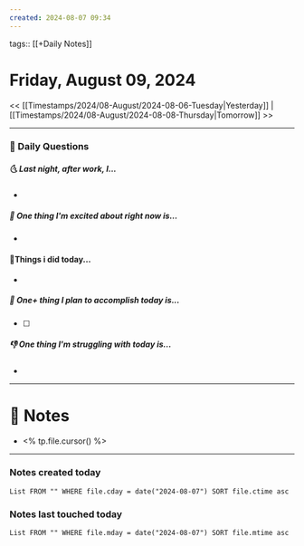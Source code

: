 ```yaml
---
created: 2024-08-07 09:34
---
```

tags:: [[+Daily Notes]]

# Friday, August 09, 2024

<< [[Timestamps/2024/08-August/2024-08-06-Tuesday|Yesterday]] | [[Timestamps/2024/08-August/2024-08-08-Thursday|Tomorrow]] >>

---
### 📅 Daily Questions
##### 🌜 Last night, after work, I...
- 

##### 🙌 One thing I'm excited about right now is...
- 

#### 🙌Things i did today...
- 

##### 🚀 One+ thing I plan to accomplish today is...
- [ ] 

##### 👎 One thing I'm struggling with today is...
- 

---
# 📝 Notes
- <% tp.file.cursor() %>

---
### Notes created today
```dataview
List FROM "" WHERE file.cday = date("2024-08-07") SORT file.ctime asc
```

### Notes last touched today
```dataview
List FROM "" WHERE file.mday = date("2024-08-07") SORT file.mtime asc
```
